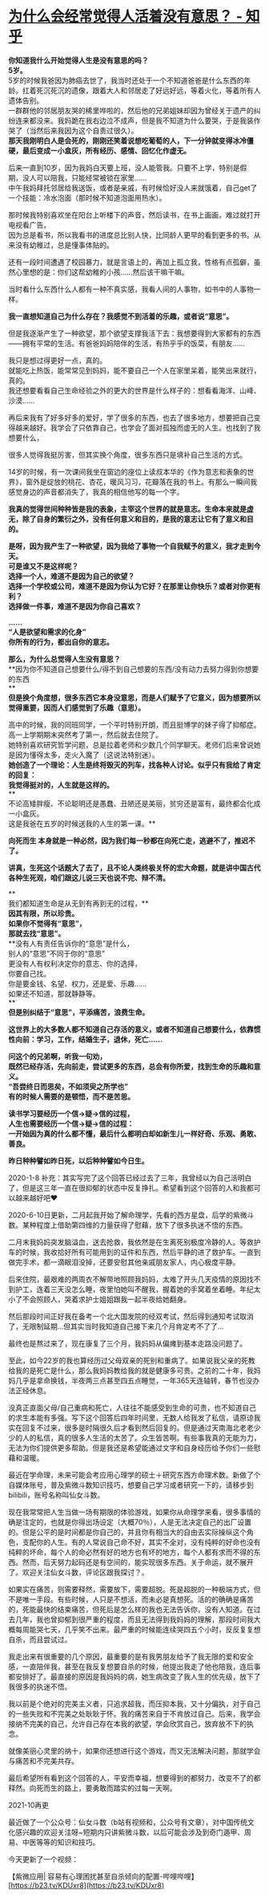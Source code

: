 # [为什么会经常觉得人活着没有意思？ - 知乎](https://www.zhihu.com/question/45723074/answer/2290066302)

**你知道我什么开始觉得人生是没有意思的吗？  
5岁。**  
5岁的时候我爸因为肺癌去世了，我当时还处于一个不知道爸爸是什么东西的年龄。扛着死沉死沉的遗像，跟着大人和邻居走了好远好远，等着火化，等着所有人遗体告别。  
一群群他的邻居朋友哭的稀里哗啦的，然后他的兄弟姐妹却因为曾经关于遗产的纠纷连来都没来。我妈跪在我右边泣不成声，但是我不知道为什么要哭，于是我装作哭了（当然后来我因为这个自责过很久）。  
**那天我刚明白人是会死的，刚刚还笑着说想吃葡萄的人，下一分钟就变得冰冷僵硬，最后变成一小盒灰，所有经历、感情、回忆化作虚无。**

后来一直到10岁，因为我妈白天要上班，没人能管我。只要不上学，特别是假期，没人可以陪我，只能经常被锁在家里……  
中午我妈拜托邻居给我送饭，或者是亲戚，有时候恰好没人来就饿着，自己get了一个技能：冷水泡面（那时候不知道泡面用热水）。

  
那时候我特别喜欢坐在阳台上听楼下的声音，然后读书，在书上画画，难过就打开电视看广告。  
因为总是看书，所以我看书的进度总比别人快，比同龄人更早的看到更多的书。从来没有幼稚过，总是懂事体贴的。

还有一段时间遭遇了校园暴力，就是言语上的，再加上孤立我，性格有点孤僻，虽然心里想的是：你们这帮幼稚的小孩……然后该干嘛干嘛。

当时看什么东西什么人都有一种不真实感，我看人间的人事物，如书中的人事物一样。

**我一直想知道自己为什么存在？我感觉不到活着的乐趣，或者说“意思”。**

但是我逐渐产生了一种欲望，那个欲望支撑我活下去：我想要得到大家都有的东西——拥有平常的生活。有爸爸妈妈陪伴的生活，有热乎乎的饭菜，有朋友……

我只是想过得更好一点，真的。  
就能吃上热饭，能常常见到妈妈，能不要自己一个人在家里呆着，能笑出来就行，真的。  
我还想要看看自己生命经验之外的更大的世界是什么样子的：想看看海洋、山峰、沙漠……

再后来我有了好多好多的爱好，学了很多的东西，也去了很多地方，想要把自己变得越来越好。我学会了只依靠自己，也学会了面对孤独而虚无的人生。也找到了我想要什么，

很多人觉得我挺厉害，但其实换个角度，很多东西只是填补自己生活的方式。

14岁的时候，有一次课间我坐在窗边的座位上读叔本华的《作为意志和表象的世界》，窗外是绽放的桃花、杏花，暖风习习，花瓣落在我的书上。有那么一瞬间我感觉身边的声音都消失了，我真的相信他写的每一个字。

**我真的觉得世间种种皆是我的表象，主宰这个世界的就是意志。生命本来就是虚无，除了自身的繁衍之外，没有任何意义和目的，是我的意志让它有了意义和目的。**

**是呀，因为我产生了一种欲望，因为我给了事物一个自我赋予的意义，我才走到今天。  
可是谁又不是这样呢？  
选择一个人，难道不是因为自己的欲望？  
选择一个学校或公司，难道不是因为你认为它好？在那里让你快乐？或者对你更有利？  
选择做一件事，难道不是因为你自己喜欢？**

  
**……  
“人是欲望和需求的化身”  
你所有的行为，都出自你的意志。**

**那么，为什么总觉得人生没有意思？**  
**因为你不知道自己想要什么/得不到自己想要的东西/没有动力去努力得到你想要的东西  
**  
**但是换个角度想，很多东西它本身没意思，而是人们赋予了它意义，因为想要所以觉得重要，因而人们感觉到了乐趣（意思）。**

高中的时候，我的同班同学，一个平时特别开朗，而且挺博学的妹子得了抑郁症。高一上学期期末突然考了第一，然后就去住院了。  
她特别喜欢研究哲学问题，总是拉着老师和少数几个同学聊天。老师们后来曾说她是因为懂得太多，走火入魔了（这说法特别迷）。  
**她创造了一个理论：人生是终将毁灭的列车，找各种人讨论。似乎只有我给了肯定的回复：**  
**我觉得挺对的，人生就是这样的。**  
**  
不论高矮胖瘦、不论聪明还是愚蠢、丑陋还是美丽，贫穷还是富有，最终都会化成一小盒灰。  
这是我爸在五岁的时候送我的人生的第一课。**

**向死而生 本身就是一种必然，因为我们每一秒都在向死亡走，逃避不了，推迟不了。**

**讲真，生死这个话题大了去了，且不论人类终极关怀的宏大命题，就是讲中国古代各种生死观，咱们跟这儿说三天也说不完、辩不清。**

  
**  
我们都知道生命是从无到有再到无的过程，**  
**因其有限，所以珍贵。**  
**如果你不觉得有“意思”，**  
**那就去找“意思”。**  
**没有人有责任告诉你的“意思”是什么，  
别人的“意思”不同于你的“意思”  
更没有人有权利决定你的意志、你的选择，  
你要自己找。  
你是要金钱、名望、权力，还是爱、乐趣……  
如果还不知道，那就静静等。  
**  
**但是别纠结于“意思”，平添痛苦，浪费生命。**

**这世界上的大多数人都不知道自己存活的意义，或者不知道自己想要什么，依靠惯性向前：学习，工作，结婚生子，退休，死亡……**

**问这个的兄弟啊，听我一句劝，**  
**既然已经存活，先向前走，尝试更多的东西，总会有你所爱，找到生命的乐趣和意义。**  
**“吾尝终日而思矣，不如须臾之所学也”**  
**有的时候人需要的是顿悟，而不是苦思。**

**读书学习要经历一个信→疑→信的过程，**  
**人生也需要经历一个信→疑→信的过程：**  
**一开始因为真的什么都不懂，最后什么都明白却如新生儿一样好奇、乐观、勇敢、善良。**

**昨日种种譬如昨日死，以后种种譬如今日生。**

  
2020-1-8 补充：其实写完了这个回答已经过去了三年，我曾经以为自己活明白了，但是这三年一直在很抑郁的状态中反复挣扎。希望看到这个回答的人和我都可以越来越好吧❤

2020-6-10日更新，二月起我开始了解命理学，先看的西方星盘，后学的紫微斗数。某种程度上借助第四维的力量获得了慰藉，放下了很多执迷不悟的东西。

二月末我妈妈突发脑溢血，送去抢救，我依然是在生离死别极度冷静的人。等救护车的时候，我收拾好所有可能用到的证件和东西，然后平静的进了救护车。一直到做完手术，都一滴眼泪没掉，还要安慰其他亲戚朋友家人，内心极度平静。

后来住院，最艰难的两周衣不解带地照顾我妈妈，太难了开头几天疫情的原因找不到护工，连着三天没怎么睡，夜里怕她叫不醒我，握着她的手窝着坐着睡。年纪太小了不会照顾人，哭着求护士姐姐跟我一起半夜给她翻身。

然后那段时间正好我在备考一个北大国发院的经双考试，然后得到通知考试取消了，无限制延期…但其实当时我知道自己接下来几个月肯定考不了了…

最终也是熬过来了，现在康复了三个月，我妈妈从偏瘫到基本走路没问题了。

至此，如今22岁的我也算经历过父母双亲的死别和重病了。如果说我父亲的死教给我的是死亡是什么，那么我妈妈教给我的就是健康多可贵。之前的二十年，我妈妈几乎是拿命换钱，半夜两三点甚至四五点睡觉，一年365天连轴转，春节也没办法正经休息。

没真正直面父母/自己重病和死亡，人往往不能感受到生命的可贵，也不知道自己的求生本能有多强。写下这个回答后四年时间里，无数人给我发了私信，请原谅我实在回复不过来，很多是时隔很久后才看到然后回复的。但是通过天南海北老老少少的人的私信，真的很多人生活的太苦了。众生皆苦啊。有些事我真的无能为力，无法为你们提供更多帮助。但是我还是希望能通过文字和自身经历给予你们一些慰藉和温暖。

最近在学命理，未来可能会考应用心理学的硕士＋研究东西方命理术数。新做了个自媒体账号，普及紫微斗数知识技巧，想要自己学习或者研究一下的，请移步到bilibili，账号名称叫仙女斗数。

现在我常常把人生当做一场有期限的体验游戏，如果你从命理学来看，很多事情的确是注定的，也就是你得出场设定（大概70％），人是无法决定自己的出厂设置的。但是公平的是时间都是你自己的，并且你有相当大的自由去实际操纵这个角色，支配你的人生。有的人常说自己命不好，其实不全对，没有纯粹的好命也没有纯粹的坏命，每个人的命必然有好的地方也有坏的地方，每个人都有求而不得的东西。然而，后天努力起码还是有空间的，能实现很多东西。关于命运，就不展开了。欢迎关注仙女斗数，评论区跟我探讨？。

如果实在痛苦，则需要释然，需要放下，需要超脱。死是超脱的一种极端方式，但不是唯一手段。有些时候，人只是不想活，而未必是真想死。活的的确确是痛苦的，死能最快的结束痛苦，但死后是怎么样的我也无法告诉你，没有人知道。在过去几年，我也曾抑郁到很严重的程度，而且无法得到我妈妈的理解，那段时间我大概每周能哭七天，几乎笑不出来。最严重的时候能连续哭四五个小时，反反复复想自杀，而且尝试过。

我走出来有很重要的几个原因，最重要的是有我男朋友给予了我无限的爱和安全感，一直陪伴我，甚至在我反复想要自杀的时候，他提出我走了他也陪我，连后事都安排好了。最直接的原因是我妈妈的病，她生病改变了我人生的优先级，放下了我很多的执迷不悟。

我以前是个绝对的完美主义者，只追求超我，而压抑本我，又十分偏执，对于自己的一些失败和不完美之处耿耿于怀。我的痛苦来自于不肯放过自己。后来，我学会接纳不完美的自己，允许自己存在本我的欲望，学会欣赏自己，放弃放不下的执念。

就像美丽心灵里的纳十，如果你还想进行这个游戏，而又无法解决问题，那就学会与痛苦和不完美共存。

最后希望所有看到这个回答的人，平安而幸福，想要得到的都努力，改变不了的都释然。向死而生的路上，要勇敢而踏实的过每一天啊。

2021-10再更

最近做了一个公众号：仙女斗数（b站有视频和，公众号有文章），对中国传统文化感兴趣的欢迎关注呀~短期内只讲紫微斗数，以后可能会涉及到奇门遁甲、周易、中医等等的知识和技巧。

今天更新了一个视频：

【紫微应用| 容易有心理困扰甚至自杀倾向的配置-哔哩哔哩】[https://b23.tv/KDUxr8](https://b23.tv/KDUxr8)
